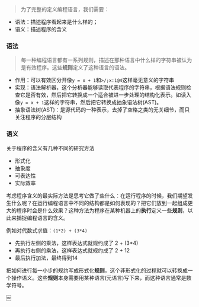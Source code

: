 > 为了完整的定义编程语言，我们需要：
  + 语法：描述程序看起来是什么样的；
  + 语义：描述程序的含义

### 语法
> 每一种编程语言都有一系列规则，描述在那种语言中什么样的字符串被认为是有效程序。这些**规则**定义了这种语言的语法。

+ 作用：可以有效区分开像`y = x + 1`和`>/;x:1@4`这样毫无意义的字符串
+ 实现：语法解析器，这个分析器能够读取代表程序的字符串，根据语法规则检查它是否有效，然后把它转换成一个适合被进一步处理的结构化表示。如读入像`y = x + 1`这样的字符串，然后把它转换成抽象语法树(AST)。
+ 抽象语法树(AST)：是源代码的一种表示，去掉了空格之类的无关细节，而只关注程序的分层结构

### 语义
关于程序的含义有几种不同的研究方法

+ 形式化
+ 抽象度
+ 可表达性
+ 实际效率

考虑程序含义的最实际方法是思考它做了些什么：在运行程序的时候，我们期望发生什么呢？在运行编程语言中不同的结构都是如何表现的？把它们放到一起组成更大的程序时会是什么效果？这种方法为程序在某种机器上的**执行**定义一些**规则**，以此来捕捉编程语言的含义。

例如对代数式求值：`(1*2) + (3*4)`

+ 先执行左侧的乘法，这样表达式就规约成了 2 + (3*4)
+ 再执行右侧的乘法，这样表达式就规约成了 2 + 12
+ 最后执行加法，最终得到14

把如何进行每一小步的规约写成形式化**规则**，这个非形式化的过程就可以转换成一个操作语义。这些**规则**本身需要用某种语言(元语言)写下来，而这种语言通常是数学符号。

￼